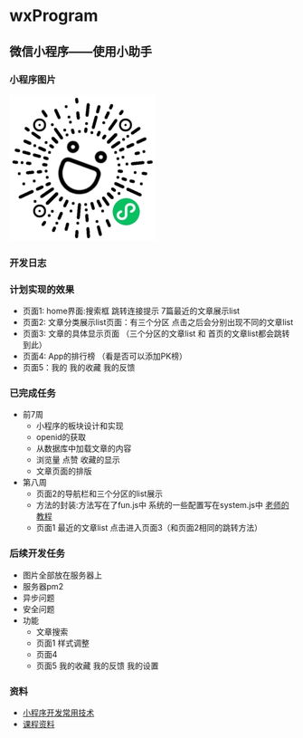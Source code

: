 # wxProgram
微信小程序——使用小助手
---
### 小程序图片
![小程序二维码](./image/xcx.jpg)
### 开发日志
### 计划实现的效果
* 页面1: home界面:搜索框 跳转连接提示 7篇最近的文章展示list
* 页面2: 文章分类展示list页面：有三个分区 点击之后会分别出现不同的文章list
* 页面3: 文章的具体显示页面  （三个分区的文章list 和 首页的文章list都会跳转到此）
* 页面4: App的排行榜 （看是否可以添加PK榜） 
* 页面5：我的 我的收藏 我的反馈 
### 已完成任务
* 前7周
  + 小程序的板块设计和实现
  + openid的获取
  + 从数据库中加载文章的内容
  + 浏览量 点赞 收藏的显示
  + 文章页面的排版
* 第八周
  + 页面2的导航栏和三个分区的list展示
  + 方法的封装:方法写在了fun.js中 系统的一些配置写在system.js中 [老师的教程](https://gitee.com/OSABC/webdev/blob/master/Doc/NodeJS_%E8%87%AA%E5%AE%9A%E4%B9%89%E6%A8%A1%E5%9D%97.md)
  + 页面1 最近的文章list 点击进入页面3（和页面2相同的跳转方法）
### 后续开发任务
* 图片全部放在服务器上
* 服务器pm2
* 异步问题
* 安全问题
* 功能
  + 文章搜索 
  + 页面1 样式调整
  + 页面4 
  + 页面5 我的收藏 我的反馈 我的设置

### 资料
* [小程序开发常用技术](https://www.jianshu.com/p/d3a40d2f930e)
* [课程资料](https://gitee.com/OSABC/webdev/tree/master)
 
